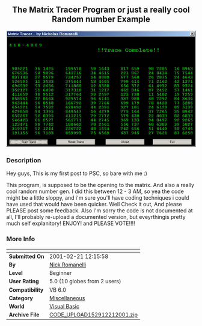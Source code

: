 ﻿<div align="center">

## The Matrix Tracer Program or just a really cool Random number Example

<img src="PIC2001221947322448.jpg">
</div>

### Description

Hey guys, This is my first post to PSC, so bare with me :)

This program, is supposed to be the opening to the matrix. And also a really cool random number gen. I did this between 12 - 3 AM, so yea the code might be a little sloppy, and i'm sure you'll have coding techniques i could have used that would have been quicker. Well Check it out, And please PLEASE post some feedback. Also I'm sorry the code is not documented at all, I'll probably re-upload a documented version, but eveyrthingis pretty much self explanitory! ENJOY! and PLEASE VOTE!!!!
 
### More Info
 


<span>             |<span>
---                |---
**Submitted On**   |2001-02-21 12:15:58
**By**             |[Nick Romanelli](https://github.com/Planet-Source-Code/PSCIndex/blob/master/ByAuthor/nick-romanelli.md)
**Level**          |Beginner
**User Rating**    |5.0 (10 globes from 2 users)
**Compatibility**  |VB 6\.0
**Category**       |[Miscellaneous](https://github.com/Planet-Source-Code/PSCIndex/blob/master/ByCategory/miscellaneous__1-1.md)
**World**          |[Visual Basic](https://github.com/Planet-Source-Code/PSCIndex/blob/master/ByWorld/visual-basic.md)
**Archive File**   |[CODE\_UPLOAD152912212001\.zip](https://github.com/Planet-Source-Code/nick-romanelli-the-matrix-tracer-program-or-just-a-really-cool-random-number-example__1-21214/archive/master.zip)








